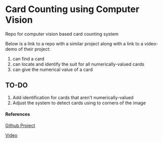 # Card Counting using Computer Vision 
Repo for computer vision based card counting system

Below is a link to a repo with a similar project along with a link to a video-demo of their project:



1. can find a card
2. can locate and identify the suit for all numerically-valued cards
3. can give the numerical value of a card

## TO-DO

1. Add identification for cards that aren't numerically-valued
2. Adjust the system to detect cards using to corners of the image

#### References

[Github Project](https://github.com/EdjeElectronics/OpenCV-Playing-Card-Detector)

[Video](https://www.youtube.com/watch?v=m-QPjO-2IkA)